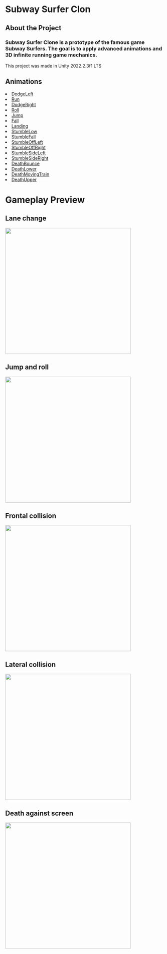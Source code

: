 <h1>Subway Surfer Clon</h1>
<h2>About the Project</h2>
<h3>Subway Surfer Clone is a prototype of the famous game Subway Surfers. The goal is to apply advanced animations and 3D infinite running game mechanics.</h3>
<p>This project was made in Unity 2022.2.3f1 LTS</p>
<h2><b>Animations</b></h2>
<p>
  <u>
    <li>DodgeLeft</li>
    <li>Run</li>
    <li>DodgeRight</li>
    <li>Roll</li>
    <li>Jump</li>
    <li>Fall</li>
    <li>Landing</li>
    <li>StumbleLow</li>
    <li>StumbleFall</li>
    <li>StumbleOffLeft</li>
    <li>StumbleOffRight</li>
    <li>StumbleSideLeft</li>
    <li>StumbleSideRight</li>
    <li>DeathBounce</li>
    <li>DeathLower</li>
    <li>DeathMovingTrain</li>
    <li>DeathUpper</li>
  </u>
</p>
<h1>Gameplay Preview</h1>
<h2>Lane change</h2>
<p><img src="https://github.com/user-attachments/assets/921f0a1d-8969-43d3-bfbe-3797826255d6" height="400" /></p>
<h2>Jump and roll</h2>
<p><img src="https://github.com/user-attachments/assets/b5c237b1-9775-4fda-b5f3-fe20d6b1acb7" height="400" /></p>
<h2>Frontal collision</h2>
<p><img src="https://github.com/user-attachments/assets/18976514-79d3-40e5-8b84-9b4a8899af5c" height="400" /></p>
<h2>Lateral collision</h2>
<p><img src="https://github.com/user-attachments/assets/8b3a2ee1-7deb-470f-865e-ba72c44ed3be" height="400" /></p>
<h2>Death against screen</h2>
<p><img src="https://github.com/user-attachments/assets/6a8afc5f-9348-460c-858e-6887988b27b2" height="400" /></p>
